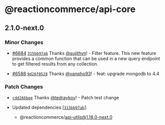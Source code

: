 # @reactioncommerce/api-core

## 2.1.0-next.0

### Minor Changes

- [#6684](https://github.com/reactioncommerce/reaction/pull/6684) [`315bb97ab`](https://github.com/reactioncommerce/reaction/commit/315bb97abc3e70dcb1a89da8adca5468302b24be) Thanks [@sujithvn](https://github.com/sujithvn)! - Filter feature. This new feature provides a common function that can be used in a new query endpoint to get filtered results from any collection.

- [#6588](https://github.com/reactioncommerce/reaction/pull/6588) [`9d26f0528`](https://github.com/reactioncommerce/reaction/commit/9d26f05286a43d99f4b8a2924b5a0644a5a03ccc) Thanks [@vanpho93](https://github.com/vanpho93)! - feat: upgrade mongodb to 4.4

### Patch Changes

- [`cdd266bee`](https://github.com/reactioncommerce/reaction/commit/cdd266beecd47abb49bc61cda2144f9f5b126c26) Thanks [@tedraykov](https://github.com/tedraykov)! - Patch test change

- Updated dependencies [[`315bb97ab`](https://github.com/reactioncommerce/reaction/commit/315bb97abc3e70dcb1a89da8adca5468302b24be)]:
  - @reactioncommerce/api-utils@1.18.0-next.0
